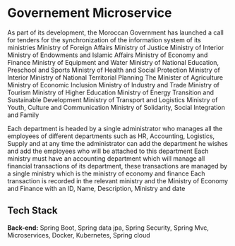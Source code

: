 
# Governement Microservice
As part of its development, the Moroccan Government has launched a call for tenders for the synchronization of the information system of its ministries
Ministry of Foreign Affairs
Ministry of Justice
Ministry of Interior
Ministry of Endowments and Islamic Affairs
Ministry of Economy and Finance
Ministry of Equipment and Water
Ministry of National Education, Preschool and Sports
Ministry of Health and Social Protection
Ministry of Interior
Ministry of National Territorial Planning
The Minister of Agriculture
Ministry of Economic Inclusion
Ministry of Industry and Trade
Ministry of Tourism
Ministry of Higher Education
Ministry of Energy Transition and Sustainable Development
Ministry of Transport and Logistics
Ministry of Youth, Culture and Communication
Ministry of Solidarity, Social Integration and Family

Each department is headed by a single administrator who manages all the employees of different departments such as HR, Accounting, Logistics, Supply and at any time the administrator can add the department he wishes and add the employees who will be attached to this department
Each ministry must have an accounting department which will manage all financial transactions of its department, these transactions are managed by a single ministry which is the ministry of economy and finance
Each transaction is recorded in the relevant ministry and the Ministry of Economy and Finance with an ID, Name, Description, Ministry and date



## Tech Stack

**Back-end:** Spring Boot, Spring data jpa, Spring Security, Spring Mvc, Microservices, Docker, Kubernetes, Spring cloud 

